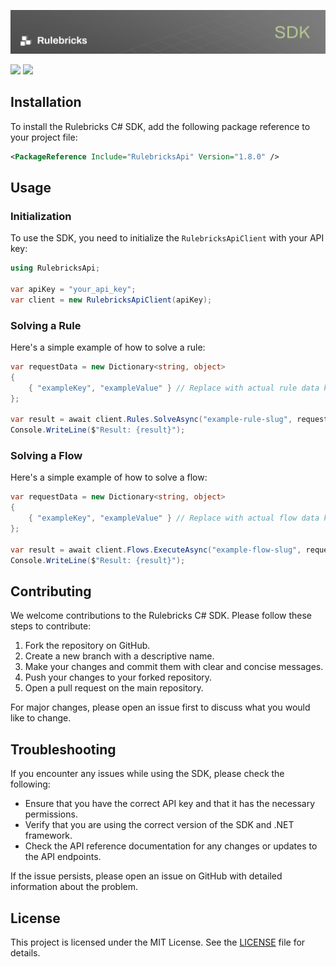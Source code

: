 ![Banner](banner.png)

<p>
    <a href="https://www.nuget.org/packages/RulebricksApi" alt="NuGet">
        <img src="https://img.shields.io/nuget/v/RulebricksApi" /></a>
    <a href="https://github.com/rulebricks/csharp-sdk" alt="License">
        <img src="https://img.shields.io/github/license/rulebricks/csharp-sdk" /></a>
</p>

## Installation

To install the Rulebricks C# SDK, add the following package reference to your project file:

```xml
<PackageReference Include="RulebricksApi" Version="1.8.0" />
```

## Usage

### Initialization

To use the SDK, you need to initialize the `RulebricksApiClient` with your API key:

```csharp
using RulebricksApi;

var apiKey = "your_api_key";
var client = new RulebricksApiClient(apiKey);
```

### Solving a Rule

Here's a simple example of how to solve a rule:

```csharp
var requestData = new Dictionary<string, object>
{
    { "exampleKey", "exampleValue" } // Replace with actual rule data keys and values
};

var result = await client.Rules.SolveAsync("example-rule-slug", requestData);
Console.WriteLine($"Result: {result}");
```

### Solving a Flow

Here's a simple example of how to solve a flow:

```csharp
var requestData = new Dictionary<string, object>
{
    { "exampleKey", "exampleValue" } // Replace with actual flow data keys and values
};

var result = await client.Flows.ExecuteAsync("example-flow-slug", requestData);
Console.WriteLine($"Result: {result}");
```

## Contributing

We welcome contributions to the Rulebricks C# SDK. Please follow these steps to contribute:

1. Fork the repository on GitHub.
2. Create a new branch with a descriptive name.
3. Make your changes and commit them with clear and concise messages.
4. Push your changes to your forked repository.
5. Open a pull request on the main repository.

For major changes, please open an issue first to discuss what you would like to change.

## Troubleshooting

If you encounter any issues while using the SDK, please check the following:

- Ensure that you have the correct API key and that it has the necessary permissions.
- Verify that you are using the correct version of the SDK and .NET framework.
- Check the API reference documentation for any changes or updates to the API endpoints.

If the issue persists, please open an issue on GitHub with detailed information about the problem.

## License

This project is licensed under the MIT License. See the [LICENSE](LICENSE) file for details.
